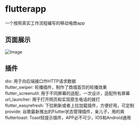 # flutterapp

一个按照真实工作流程编写的移动电商app

## 页面展示
![Image](https://raw.githubusercontent.com/aibuijn/aibujin/master/images/fl-app-fp.jpg?token=AIM72NT7GYPEWNT42DUW4DK7AQFIO)

## 插件

   dio: 用于向后端接口作HTTP请求数据  
   flutter_swiper: 轮播插件，制作了商城首页的轮播效果  
   flutter_screenutil: 用于不同屏幕的适配，一次设计，适配所有屏幕  
   url_launcher: 用于打开网页和实现原生电话的拨打  
   flutter_easyrefresh: 下拉刷新或者上拉加载插件，方便好用，可定制  
   provide: 谷歌最新推出的Flutter状态管理插件，亲儿子，用的爽  
   fluttertoast: Toast轻提示插件，APP必不可少，IOS和Android通用  


